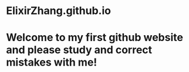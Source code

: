 # ElixirZhang.github.io
# Welcome to my first github website and please study and correct mistakes with me!
